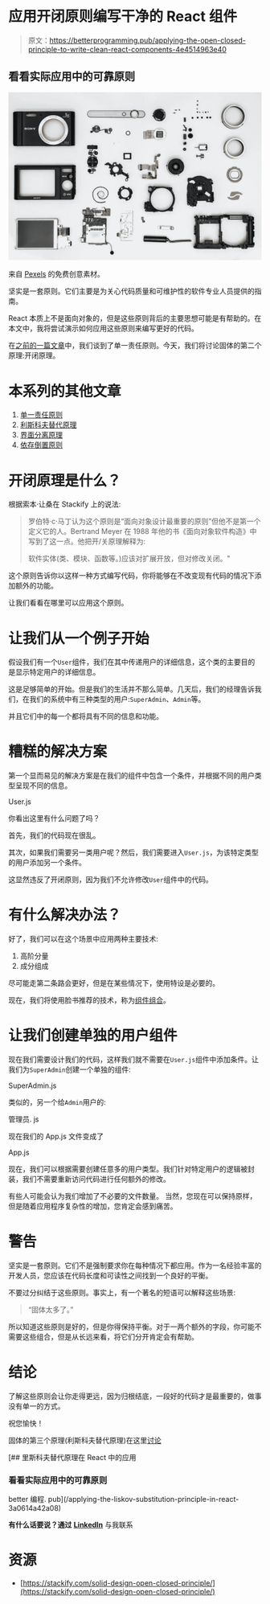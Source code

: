 # 应用开闭原则编写干净的 React 组件

> 原文：<https://betterprogramming.pub/applying-the-open-closed-principle-to-write-clean-react-components-4e4514963e40>

## 看看实际应用中的可靠原则

![](img/49f75ab233635a4236f3f89702a776c0.png)

来自 [Pexels](https://www.pexels.com/photo/black-camera-accessory-lot-1476316/?utm_content=attributionCopyText&utm_medium=referral&utm_source=pexels) 的免费创意素材。

坚实是一套原则。它们主要是为关心代码质量和可维护性的软件专业人员提供的指南。

React 本质上不是面向对象的，但是这些原则背后的主要思想可能是有帮助的。在本文中，我将尝试演示如何应用这些原则来编写更好的代码。

在[之前的一篇文章](/how-to-apply-solid-principles-to-clean-your-code-in-react-cdfd5e0a9cea)中，我们谈到了单一责任原则。今天，我们将讨论固体的第二个原理:开闭原理。

# 本系列的其他文章

1.  [单一责任原则](/how-to-apply-solid-principles-to-clean-your-code-in-react-cdfd5e0a9cea)
2.  [利斯科夫替代原理](/applying-the-liskov-substitution-principle-in-react-3a0614a42a08)
3.  [界面分离原理](/how-to-apply-interface-segregation-principle-in-reactjs-fadf77113c5d)
4.  [依存倒置原则](/apply-the-dependency-inversion-principle-in-react-c20a0afc3d64)

# 开闭原理是什么？

根据索本·让桑在 Stackify 上的说法:

> 罗伯特·c·马丁认为这个原则是“面向对象设计最重要的原则”但他不是第一个定义它的人。Bertrand Meyer 在 1988 年他的书《面向对象软件构造》中写到了这一点。他把开/关原理解释为:
> 
> 软件实体(类、模块、函数等。)应该对扩展开放，但对修改关闭。"

这个原则告诉你以这样一种方式编写代码，你将能够在不改变现有代码的情况下添加额外的功能。

让我们看看在哪里可以应用这个原则。

# 让我们从一个例子开始

假设我们有一个`User`组件，我们在其中传递用户的详细信息，这个类的主要目的是显示特定用户的详细信息。

这是足够简单的开始。但是我们的生活并不那么简单。几天后，我们的经理告诉我们，在我们的系统中有三种类型的用户:`SuperAdmin`、`Admin`等。

并且它们中的每一个都将具有不同的信息和功能。

# 糟糕的解决方案

第一个显而易见的解决方案是在我们的组件中包含一个条件，并根据不同的用户类型呈现不同的信息。

User.js

你看出这里有什么问题了吗？

首先，我们的代码现在很乱。

其次，如果我们需要另一类用户呢？然后，我们需要进入`User.js`，为该特定类型的用户添加另一个条件。

这显然违反了开闭原则，因为我们不允许修改`User`组件中的代码。

# 有什么解决办法？

好了，我们可以在这个场景中应用两种主要技术:

1.  高阶分量
2.  成分组成

尽可能走第二条路会更好，但是在某些情况下，使用特设是必要的。

现在，我们将使用脸书推荐的技术，称为[组件组合](https://reactjs.org/docs/composition-vs-inheritance.html)。

# 让我们创建单独的用户组件

现在我们需要设计我们的代码，这样我们就不需要在`User.js`组件中添加条件。让我们为`SuperAdmin`创建一个单独的组件:

SuperAdmin.js

类似的，另一个给`Admin`用户的:

管理员. js

现在我们的 App.js 文件变成了

App.js

现在，我们可以根据需要创建任意多的用户类型。我们针对特定用户的逻辑被封装，我们不需要重新访问代码进行任何额外的修改。

有些人可能会认为我们增加了不必要的文件数量。
当然，您现在可以保持原样，但是随着应用程序复杂性的增加，您肯定会感到痛苦。

# 警告

坚实是一套原则。它们不是强制要求你在每种情况下都应用。作为一名经验丰富的开发人员，您应该在代码长度和可读性之间找到一个良好的平衡。

不要过分纠结于这些原则。事实上，有一个著名的短语可以解释这些场景:

> “固体太多了。”

所以知道这些原则是好的，但是你得保持平衡。对于一两个额外的字段，你可能不需要这些组合，但是从长远来看，将它们分开肯定会有帮助。

# 结论

了解这些原则会让你走得更远，因为归根结底，一段好的代码才是最重要的，做事没有单一的方式。

祝您愉快！

固体的第三个原理(利斯科夫替代原理)在这里[讨论](/applying-the-liskov-substitution-principle-in-react-3a0614a42a08)

[](/applying-the-liskov-substitution-principle-in-react-3a0614a42a08) [## 里斯科夫替代原理在 React 中的应用

### 看看实际应用中的可靠原则

better 编程. pub](/applying-the-liskov-substitution-principle-in-react-3a0614a42a08) 

**有什么话要说？通过** [**LinkedIn**](https://www.linkedin.com/in/56faisal/) 与我联系

# 资源

*   [https://stackify.com/solid-design-open-closed-principle/](https://stackify.com/solid-design-open-closed-principle/)